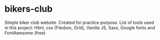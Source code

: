 # bikers-club
Simple biker club website. Created for practice purpose.
List of tools used in this project: Html, css (Flexbox, Grid), Vanilla JS, Sass, Google fonts and FontAwesome (free)
